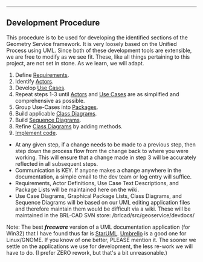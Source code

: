 ------------------------------------------------------------------------

## Development Procedure

This procedure is to be used for developing the identified sections of
the Geometry Service framework. It is very loosely based on the Unified
Process using UML. Since both of these development tools are extensible,
we are free to modify as we see fit. These, like all things pertaining
to this project, are not set in stone. As we learn, we will adapt.

1.  Define [Requirements](GS_Requirements_Standard "wikilink").
2.  Identify [Actors](GS_Actors_Standard "wikilink").
3.  Develop [Use Cases](GS_Use-Cases_Standard "wikilink").
4.  Repeat steps 1-3 until [Actors](GS_Actors_Standard "wikilink") and
    [Use Cases](GS_Use-Cases_Standard "wikilink") are as simplified and
    comprehensive as possible.
5.  Group Use-Cases into [Packages](GS_Packages_Standard "wikilink").
6.  Build applicable [Class
    Diagrams](GS_Class_Diagram_Standard "wikilink").
7.  Build [Sequence Diagrams](GS_Sequence_Diagram_Standard "wikilink").
8.  Refine [Class Diagrams](GS_Class_Diagram_Standard "wikilink") by
    adding methods.
9.  [Implement
    code](https://brlcad.svn.sourceforge.net/viewvc/*checkout*/brlcad/brlcad/trunk/HACKING).

-   At any given step, if a change needs to be made to a previous step,
    then step down the process flow from the change back to where you
    were working. This will ensure that a change made in step 3 will be
    accurately reflected in all subsequent steps.
-   Communication is KEY. If anyone makes a change anywhere in the
    documentation, a simple email to the dev team or log entry will
    suffice.
-   Requirements, Actor Definitions, Use Case Text Descriptions, and
    Package Lists will be maintained here on the wiki.
-   Use Case Diagrams, Graphical Package Lists, Class Diagrams, and
    Sequence Diagrams will be based on our UML editing application files
    and therefore maintain them would be difficult via a wiki. These
    will be maintained in the BRL-CAD SVN store:
    /brlcad/src/geoservice/devdocs/

Note: The best ***freeware*** version of a UML documentation application
(for Win32) that I have found thus far is
[StarUML](http://www.staruml.com/).
[Umbrello](http://uml.sourceforge.net/index.php) is a good one for
Linux/GNOME. If you know of one better, PLEASE mention it. The sooner we
settle on the applications we use for development, the less re-work we
will have to do. (I prefer ZERO rework, but that's a bit
unreasonable.)

